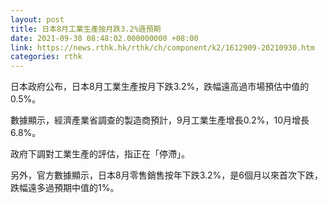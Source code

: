 ```yaml
---
layout: post
title: 日本8月工業生產按月跌3.2%遜預期
date: 2021-09-30 08:48:02.000000000 +08:00
link: https://news.rthk.hk/rthk/ch/component/k2/1612909-20210930.htm
categories: rthk
---
```


日本政府公布，日本8月工業生產按月下跌3.2%，跌幅遠高過市場預估中值的0.5%。

數據顯示，經濟產業省調查的製造商預計，9月工業生產增長0.2%，10月增長6.8%。

政府下調對工業生產的評估，指正在「停滯」。

另外，官方數據顯示，日本8月零售銷售按年下跌3.2%，是6個月以來首次下跌，跌幅遠多過預期中值的1%。
